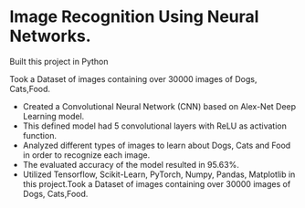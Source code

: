 # Image Recognition Using Neural Networks.
Built this project in Python

Took a Dataset of images containing over 30000 images of Dogs, Cats,Food.
* Created a Convolutional Neural Network (CNN) based on Alex-Net Deep Learning model.
* This defined model had 5 convolutional layers with ReLU as activation function.
* Analyzed different types of images to learn about Dogs, Cats and Food in order to recognize each image.
* The evaluated accuracy of the model resulted in 95.63%.
* Utilized Tensorflow, Scikit-Learn, PyTorch, Numpy, Pandas, Matplotlib in this project.Took a Dataset of images containing over 30000 images of Dogs, Cats,Food.
